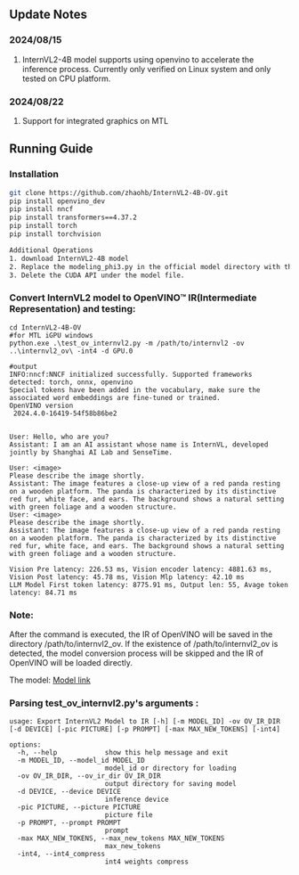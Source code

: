 ## Update Notes
### 2024/08/15
1. InternVL2-4B model supports using openvino to accelerate the inference process. Currently only verified on Linux system and only tested on CPU platform.
### 2024/08/22
1. Support for integrated graphics on MTL

## Running Guide
### Installation


```bash
git clone https://github.com/zhaohb/InternVL2-4B-OV.git
pip install openvino_dev 
pip install nncf
pip install transformers==4.37.2
pip install torch
pip install torchvision

Additional Operations
1. download InternVL2-4B model
2. Replace the modeling_phi3.py in the official model directory with the modeling_phi3.py in this project.
3. Delete the CUDA API under the model file.
```
### Convert InternVL2 model to OpenVINO™ IR(Intermediate Representation) and testing:
```shell
cd InternVL2-4B-OV
#for MTL iGPU windows
python.exe .\test_ov_internvl2.py -m /path/to/internvl2 -ov ..\internvl2_ov\ -int4 -d GPU.0

#output
INFO:nncf:NNCF initialized successfully. Supported frameworks detected: torch, onnx, openvino
Special tokens have been added in the vocabulary, make sure the associated word embeddings are fine-tuned or trained.
OpenVINO version 
 2024.4.0-16419-54f58b86be2


User: Hello, who are you?
Assistant: I am an AI assistant whose name is InternVL, developed jointly by Shanghai AI Lab and SenseTime.

User: <image>
Please describe the image shortly.
Assistant: The image features a close-up view of a red panda resting on a wooden platform. The panda is characterized by its distinctive red fur, white face, and ears. The background shows a natural setting with green foliage and a wooden structure.
User: <image>
Please describe the image shortly.
Assistant: The image features a close-up view of a red panda resting on a wooden platform. The panda is characterized by its distinctive red fur, white face, and ears. The background shows a natural setting with green foliage and a wooden structure.

Vision Pre latency: 226.53 ms, Vision encoder latency: 4881.63 ms, Vision Post latency: 45.78 ms, Vision Mlp latency: 42.10 ms
LLM Model First token latency: 8775.91 ms, Output len: 55, Avage token latency: 84.71 ms
```
### Note:
After the command is executed, the IR of OpenVINO will be saved in the directory /path/to/internvl2_ov. If the existence of /path/to/internvl2_ov is detected, the model conversion process will be skipped and the IR of OpenVINO will be loaded directly.

The model: [Model link](https://hf-mirror.com/OpenGVLab/InternVL2-4B/tree/main)
### Parsing test_ov_internvl2.py's arguments :
```shell
usage: Export InternVL2 Model to IR [-h] [-m MODEL_ID] -ov OV_IR_DIR [-d DEVICE] [-pic PICTURE] [-p PROMPT] [-max MAX_NEW_TOKENS] [-int4]

options:
  -h, --help            show this help message and exit
  -m MODEL_ID, --model_id MODEL_ID
                        model_id or directory for loading
  -ov OV_IR_DIR, --ov_ir_dir OV_IR_DIR
                        output directory for saving model
  -d DEVICE, --device DEVICE
                        inference device
  -pic PICTURE, --picture PICTURE
                        picture file
  -p PROMPT, --prompt PROMPT
                        prompt
  -max MAX_NEW_TOKENS, --max_new_tokens MAX_NEW_TOKENS
                        max_new_tokens
  -int4, --int4_compress
                        int4 weights compress
```

